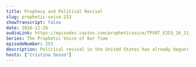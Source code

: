 ```yaml
---
title: Prophecy and Political Revival
slug: prophetic-voice-253
showTranscript: false
date: 2016-11-26
audioLink: https://episodes.castos.com/propheticvoice/TPVOT_E253_16_11_26-27_Prophecy_and_Political_Revival.mp3
Series: The Prophetic Voice of Our Time
episodeNumber: 253
description: Political revival in the United States has already begun! Continue to pray for both parties and all of our leaders. We must always consider His will and His heart.
hosts: ["Cristina Sosso"]
---
```

